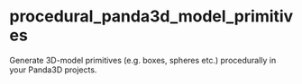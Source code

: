 # procedural_panda3d_model_primitives
Generate 3D-model primitives (e.g. boxes, spheres etc.) procedurally in your Panda3D projects.
